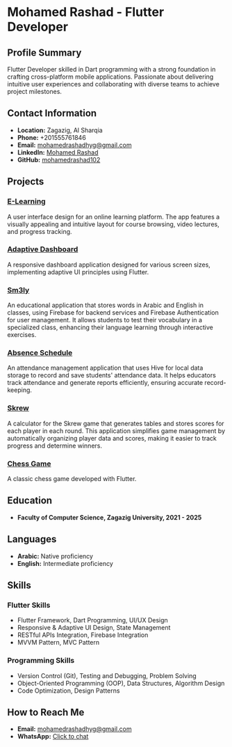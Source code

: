 # Mohamed Rashad - Flutter Developer

## Profile Summary
Flutter Developer skilled in Dart programming with a strong foundation in crafting cross-platform mobile applications. Passionate about delivering intuitive user experiences and collaborating with diverse teams to achieve project milestones.

## Contact Information
- **Location:** Zagazig, Al Sharqia
- **Phone:** +201555761846
- **Email:** [mohamedrashadhyg@gmail.com](mailto:mohamedrashadhyg@gmail.com)
- **LinkedIn:** [Mohamed Rashad](https://www.linkedin.com/in/mohamed-rashad-2bb024288/)
- **GitHub:** [mohamedrashad102](https://github.com/mohamedrashad102)

## Projects

### [E-Learning](https://github.com/MohamedAbdelmaboud/E-Learning)
A user interface design for an online learning platform. The app features a visually appealing and intuitive layout for course browsing, video lectures, and progress tracking.

### [Adaptive Dashboard](https://github.com/mohamedrashad102/adaptive_dashboard)
A responsive dashboard application designed for various screen sizes, implementing adaptive UI principles using Flutter.

### [Sm3ly](https://github.com/mohamedrashad102/sm3ly)
An educational application that stores words in Arabic and English in classes, using Firebase for backend services and Firebase Authentication for user management. It allows students to test their vocabulary in a specialized class, enhancing their language learning through interactive exercises.

### [Absence Schedule](https://github.com/mohamedrashad102/absence_schedule)
An attendance management application that uses Hive for local data storage to record and save students' attendance data. It helps educators track attendance and generate reports efficiently, ensuring accurate record-keeping.

### [Skrew](https://github.com/mohamedrashad102/skrew)
A calculator for the Skrew game that generates tables and stores scores for each player in each round. This application simplifies game management by automatically organizing player data and scores, making it easier to track progress and determine winners.

### [Chess Game](https://github.com/mohamedrashad102/chess)
A classic chess game developed with Flutter.

## Education
- **Faculty of Computer Science, Zagazig University, 2021 - 2025**

## Languages
- **Arabic:** Native proficiency
- **English:** Intermediate proficiency

## Skills

### Flutter Skills
- Flutter Framework, Dart Programming, UI/UX Design
- Responsive & Adaptive UI Design, State Management
- RESTful APIs Integration, Firebase Integration
- MVVM Pattern, MVC Pattern

### Programming Skills
- Version Control (Git), Testing and Debugging, Problem Solving
- Object-Oriented Programming (OOP), Data Structures, Algorithm Design
- Code Optimization, Design Patterns

## How to Reach Me
- **Email:** [mohamedrashadhyg@gmail.com](mailto:mohamedrashadhyg@gmail.com)
- **WhatsApp:** [Click to chat](http://wa.me/+201555761846)
